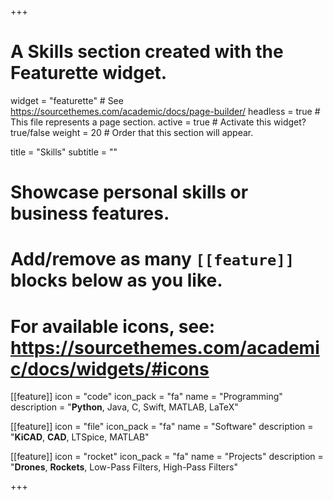 +++
# A Skills section created with the Featurette widget.
widget = "featurette"  # See https://sourcethemes.com/academic/docs/page-builder/
headless = true  # This file represents a page section.
active = true  # Activate this widget? true/false
weight = 20  # Order that this section will appear.

title = "Skills"
subtitle = ""

# Showcase personal skills or business features.
# 
# Add/remove as many `[[feature]]` blocks below as you like.
# 
# For available icons, see: https://sourcethemes.com/academic/docs/widgets/#icons

[[feature]]
  icon = "code"
  icon_pack = "fa"
  name = "Programming"
  description = "**Python**, Java, C, Swift, MATLAB, LaTeX"
  
[[feature]]
  icon = "file"
  icon_pack = "fa"
  name = "Software"
  description = "**KiCAD**, **CAD**, LTSpice, MATLAB"  
  
[[feature]]
  icon = "rocket"
  icon_pack = "fa"
  name = "Projects"
  description = "**Drones**, **Rockets**, Low-Pass Filters, High-Pass Filters"

+++
